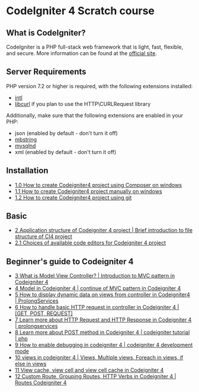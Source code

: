 # CodeIgniter 4 Scratch course

## What is CodeIgniter?

CodeIgniter is a PHP full-stack web framework that is light, fast, flexible, and secure. 
More information can be found at the [official site](http://codeigniter.com).

## Server Requirements

PHP version 7.2 or higher is required, with the following extensions installed: 

- [intl](http://php.net/manual/en/intl.requirements.php)
- [libcurl](http://php.net/manual/en/curl.requirements.php) if you plan to use the HTTP\CURLRequest library

Additionally, make sure that the following extensions are enabled in your PHP:

- json (enabled by default - don't turn it off)
- [mbstring](http://php.net/manual/en/mbstring.installation.php)
- [mysqlnd](http://php.net/manual/en/mysqlnd.install.php)
- xml (enabled by default - don't turn it off)

## Installation

- [1.0 How to create Codeigniter4 project using Composer on windows](https://www.youtube.com/watch?v=KA-1iyIvM4k)
- [1.1 How to create Codeigniter4 project manually on windows](https://www.youtube.com/watch?v=z4VvTCKvsGA)
- [1.2 How to create Codeigniter4 project using git](https://www.youtube.com/watch?v=rWzRECdzdDU)

## Basic

- [2 Application structure of Codeigniter 4 project | Brief introduction to file structure of CI4 project](https://www.youtube.com/watch?v=0q7vUl6fzRw)
- [2.1 Choices of available code editors for Codeigniter 4 project](https://www.youtube.com/watch?v=bAi1a9N0BOk)

## Beginner's guide to Codeigniter 4

- [3 What is Model View Controller? | Introduction to MVC pattern in Codeigniter 4](https://www.youtube.com/watch?v=pWB5RDAfq3I)
- [4 Model in Codeigniter 4 | continue of MVC pattern in Codeigniter 4](https://www.youtube.com/watch?v=0KZc-CWsnTc)
- [5 How to display dynamic data on views from controller in Codeigniter4 | ProlongServices](https://www.youtube.com/watch?v=pbkmLTOOSGM)
- [6 How to handle basic HTTP request in controller in Codeigniter 4 | [GET, POST, REQUEST]](https://www.youtube.com/watch?v=vNOtmkrRi88)
- [7 Learn more about HTTP Request and HTTP Response in Codeigniter 4 | prolongservices](https://www.youtube.com/watch?v=oVox2ut7_8w)
- [8 Learn more about POST method in Codeigniter 4 | codeigniter tutorial | php](https://www.youtube.com/watch?v=BNo4BQ-Hij8)
- [9 How to enable debugging in codeigniter 4 | codeigniter 4 development mode](https://www.youtube.com/watch?v=UBBJfQLBbp8)
- [10 views in codeigniter 4 | Views, Multiple views, Foreach in views, if else in views](https://www.youtube.com/watch?v=ICYYBNYcVn8)
- [11 View cache, view cell and view cell cache in Codeigniter 4](https://www.youtube.com/watch?v=QPe5fwa90P8)
- [12 Custom Route, Grouping Routes, HTTP Verbs in Codeigniter 4 | Routes Codeigniter 4](https://www.youtube.com/watch?v=PgJeslwRjwQ)